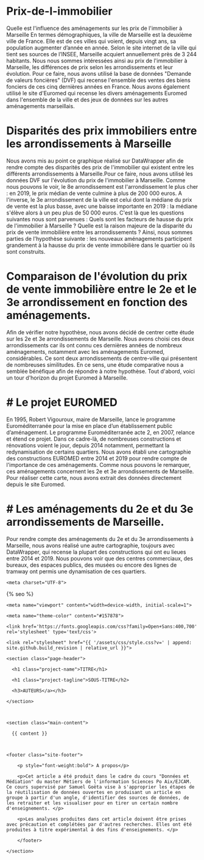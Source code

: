 # Prix-de-l-immobilier 
Quelle est l'influence des aménagements sur les prix de l'immobilier à Marseille
En termes démographiques, la ville de Marseille est la deuxième ville de France. Elle est de ces villes qui voient, depuis vingt ans, sa population augmenter d’année en année. Selon le site internet de la ville qui tient ses sources de l’INSEE, Marseille acquiert annuellement près de 3 244 habitants. Nous nous sommes intéressées ainsi au prix de l'immobilier à Marseille, les différences de prix selon les arrondissements et leur évolution. Pour ce faire, nous avons utilisé la base de données "Demande de valeurs foncières" (DVF) qui recense l'ensemble des ventes des biens fonciers de ces cinq dernières années en France. Nous avons également utilisé le site d'Euromed qui recense les divers aménagements Euromed dans l'ensemble de la ville et des jeux de données sur les autres aménagements marseillais. 
# Disparités des prix immobiliers entre les arrondissements à Marseille
Nous avons mis au point ce graphique réalisé sur DataWrapper afin de rendre compte des disparités des prix de l'immobilier qui existent entre les différents arrondissements à Marseille.Pour ce faire, nous avons utilisé les données DVF sur l'évolution du prix de l'immobilier à Marseille. Comme nous pouvons le voir, le 8e arrondissement est l'arrondissement le plus cher : en 2019, le prix médian de vente culmine à plus de 200 000 euros. A l'inverse, le 3e arrondissement de la ville est celui dont la médiane du prix de vente est la plus basse, avec une baisse importante en 2019 : la médiane s'élève alors à un peu plus de 50 000 euros. 
C'est là que les questions suivantes nous sont parvenues : Quels sont les facteurs de hausse du prix de l'immobilier à Marseille ? Quelle est la raison majeure de la disparité du prix de vente immobilière entre les arrondissements ? 
Ainsi, nous sommes parties de l'hypothèse suivante : les nouveaux aménagements participent grandement à la hausse du prix de vente immobilière dans le quartier où ils sont construits. 
# Comparaison de l'évolution du prix de vente immobilière entre le 2e et le 3e arrondissement en fonction des aménagements. 
Afin de vérifier notre hypothèse, nous avons décidé de centrer cette étude sur les 2e et 3e arrondissements de Marseille. Nous avons choisi ces deux arrondissements car ils ont connu ces dernières années de nombreux aménagements, notamment avec les aménagements Euromed, considérables. Ce sont deux arrondissements de centre-ville qui présentent de nombreuses similitudes. En ce sens, une étude comparative nous a semblée bénéfique afin de répondre à notre hypothèse. Tout d'abord, voici un tour d'horizon du projet Euromed à Marseille. 
# # Le projet EUROMED 
En 1995, Robert Vigouroux, maire de Marseille, lance le programme Euroméditerranée pour la mise en place d’un établissement public d’aménagement. Le programme Euroméditerranée acte 2, en 2007, relance et étend ce projet. Dans ce cadre-là, de nombreuses constructions et rénovations voient le jour, depuis 2014 notamment, permettant la redynamisation de certains quartiers. 
Nous avons établi une cartographie des constructions EUROMED entre 2014 et 2019 pour rendre compte de l'importance de ces aménagements. Comme nous pouvons le remarquer, ces aménagements concernent les 2e et 3e arrondissements de Marseille. Pour réaliser cette carte, nous avons extrait des données directement depuis le site Euromed. 
# # Les aménagements du 2e et du 3e arrondissements de Marseille. 
Pour rendre compte des aménagements du 2e et du 3e arrondissements à Marseille, nous avons réalisé une autre cartographie, toujours avec DataWrapper, qui recense la plupart des constructions qui ont eu lieues entre 2014 et 2019. Nous pouvons voir que des centres commerciaux, des bureaux, des espaces publics, des musées ou encore des lignes de tramway ont permis une dynamisation de ces quartiers. 

<!DOCTYPE html>

<html lang="{{ site.lang | default: "fr-FR" }}">

  <head>

    <meta charset="UTF-8">



{% seo %}

    <meta name="viewport" content="width=device-width, initial-scale=1">

    <meta name="theme-color" content="#157878">

    <link href='https://fonts.googleapis.com/css?family=Open+Sans:400,700' rel='stylesheet' type='text/css'>

    <link rel="stylesheet" href="{{ '/assets/css/style.css?v=' | append: site.github.build_revision | relative_url }}">

  </head>

  <body>

    <section class="page-header">

      <h1 class="project-name">TITRE</h1>

      <h1 class="project-tagline">SOUS-TITRE</h2>

      <h3>AUTEURS</a></h3>

    </section>



    <section class="main-content">

      {{ content }}

									

    <footer class="site-footer">

	    <p style="font-weight:bold"> A propos</p>

	    <p>Cet article a été produit dans le cadre du cours "Données et Médiation" du master Métiers de l'information Sciences Po Aix/EJCAM. Ce cours supervisé par Samuel Goëta vise à s'approprier les étapes de la réutilisation de données ouvertes en produisant un article en groupe à partir d'un angle, d'identifier des sources de données, de les retraiter et les visualiser pour en tirer un certain nombre d'enseignements. </p>

	    <p>Les analyses produites dans cet article doivent être prises avec précaution et complétées par d'autres recherches. Elles ont été produites à titre expérimental à des fins d'enseignements. </p>

	    </footer>

    </section>



  </body>

</html>
